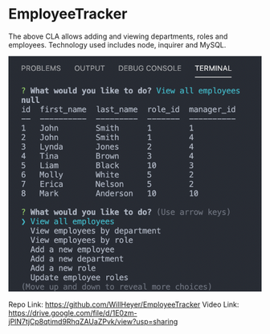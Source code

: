 # EmployeeTracker

The above CLA allows adding and viewing departments, roles and employees. Technology used includes node, inquirer and MySQL.

![alt text](https://raw.githubusercontent.com/WillHeyer/EmployeeTracker/main/public/Assets/images/Screen%20Shot%202021-02-07%20at%2011.29.54%20PM.png)

Repo Link: https://github.com/WillHeyer/EmployeeTracker
Video Link: https://drive.google.com/file/d/1E0zm-jPlN7tjCp8qtimd9RhqZAUaZPvk/view?usp=sharing
